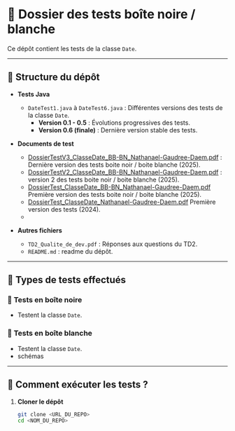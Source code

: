 # 📌 Dossier des tests boîte noire / blanche

Ce dépôt contient les tests de la classe `Date`.

---

## 📂 Structure du dépôt

- **Tests Java**  
  - `DateTest1.java` à `DateTest6.java` : Différentes versions des tests de la classe `Date`.  
    - **Version 0.1 - 0.5** : Évolutions progressives des tests.  
    - **Version 0.6 (finale)** : Dernière version stable des tests.  

- **Documents de test**
  - [DossierTestV3_ClasseDate_BB-BN_Nathanael-Gaudree-Daem.pdf](DossierTestV3_ClasseDate_BB-BN_Nathanael-Gaudree-Daem.pdf) : Dernière version des tests boite noir / boite blanche (2025).
  - [DossierTestV2_ClasseDate_BB-BN_Nathanael-Gaudree-Daem.pdf](DossierTestV2_ClasseDate_BB-BN_Nathanael-Gaudree-Daem.pdf) : version 2 des tests boite noir / boite blanche (2025).
  - [DossierTest_ClasseDate_BB-BN_Nathanael-Gaudree-Daem.pdf](DossierTestV2_ClasseDate_BB-BN_Nathanael-Gaudree-Daem.pdf) Première version des tests boite noir / boite blanche (2025).
  - [DossierTest_ClasseDate_Nathanael-Gaudree-Daem.pdf](DossierTestV2_ClasseDate_BB-BN_Nathanael-Gaudree-Daem.pdf) Première version des tests (2024).
  - 
- **Autres fichiers**  
  - `TD2_Qualite_de_dev.pdf` : Réponses aux questions du TD2.  
  - `README.md` : readme du dépôt.  

---

## 🧪 Types de tests effectués

### 🔹 **Tests en boîte noire**
- Testent la classe `Date`.

### 🔹 **Tests en boîte blanche**
- Testent la classe `Date`.
- schémas

---

## 🚀 Comment exécuter les tests ?

1. **Cloner le dépôt**  
   ```sh
   git clone <URL_DU_REPO>
   cd <NOM_DU_REPO>
